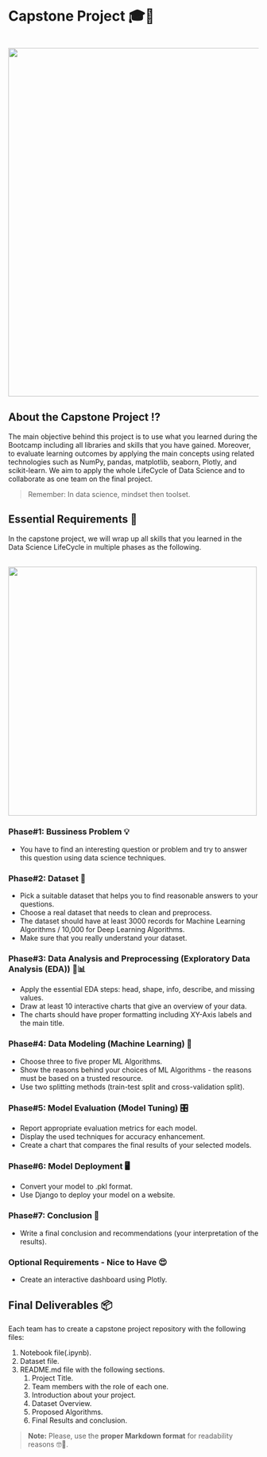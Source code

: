 # Capstone Project 🎓🥳


<p> 
  &nbsp;&nbsp;&nbsp;&nbsp;&nbsp;&nbsp;&nbsp;&nbsp;&nbsp;&nbsp;&nbsp;&nbsp;&nbsp;&nbsp;&nbsp;&nbsp;&nbsp;&nbsp;&nbsp;&nbsp;&nbsp;&nbsp;&nbsp;&nbsp;
  <img src="https://user-images.githubusercontent.com/89189772/204110091-be66e56a-629b-417b-88b7-8df7f29e5fd0.png" width="700" />
</p>


## About the Capstone Project ⁉️
The main objective behind this project is to use what you learned during the Bootcamp including all libraries and skills that you have gained. Moreover, to evaluate learning outcomes by applying the main concepts using related technologies such as NumPy, pandas, matplotlib, seaborn, Plotly, and scikit-learn. We aim to apply the whole LifeCycle of Data Science and to collaborate as one team on the final project.
> Remember: In data science, mindset then toolset.


## Essential Requirements 📝
In the capstone project, we will wrap up all skills that you learned in the Data Science LifeCycle in multiple phases as the following.
<p> 
  &nbsp;&nbsp;&nbsp;&nbsp;&nbsp;&nbsp;&nbsp;&nbsp;&nbsp;&nbsp;&nbsp;&nbsp;&nbsp;&nbsp;&nbsp;&nbsp;&nbsp;&nbsp;&nbsp;&nbsp;&nbsp;&nbsp;&nbsp;&nbsp;
  &nbsp;&nbsp;&nbsp;&nbsp;&nbsp;&nbsp;&nbsp;&nbsp;&nbsp;&nbsp;&nbsp;&nbsp;&nbsp;&nbsp;&nbsp;&nbsp;&nbsp;&nbsp;&nbsp;&nbsp;&nbsp;&nbsp;&nbsp;&nbsp;
  <img src="https://user-images.githubusercontent.com/89189772/204108273-def5e08f-d0ef-408f-9737-eb345b07495e.png" width="500" />
</p>

### Phase#1: Bussiness Problem 💡
- You have to find an interesting question or problem and try to answer this question using data science techniques.

### Phase#2: Dataset 💽
- Pick a suitable dataset that helps you to find reasonable answers to your questions.
- Choose a real dataset that needs to clean and preprocess.
- The dataset should have at least 3000 records for Machine Learning Algorithms / 10,000 for Deep Learning Algorithms.
- Make sure that you really understand your dataset.

### Phase#3: Data Analysis and Preprocessing (Exploratory Data Analysis (EDA)) 🔎📊
- Apply the essential EDA steps: head, shape, info, describe, and missing values.
- Draw at least 10 interactive charts that give an overview of your data.
- The charts should have proper formatting including XY-Axis labels and the main title.

### Phase#4: Data Modeling (Machine Learning) 🤖
- Choose three to five proper ML Algorithms.
- Show the reasons behind your choices of ML Algorithms - the reasons must be based on a trusted resource.
- Use two splitting methods (train-test split and cross-validation split).

### Phase#5: Model Evaluation (Model Tuning) 🎛
- Report appropriate evaluation metrics for each model.
- Display the used techniques for accuracy enhancement.
- Create a chart that compares the final results of your selected models.

### Phase#6: Model Deployment 🖥
- Convert your model to .pkl format.
- Use Django to deploy your model on a website.

### Phase#7: Conclusion 🏁
- Write a final conclusion and recommendations (your interpretation of the results).

### Optional Requirements - Nice to Have 😍
- Create an interactive dashboard using Plotly.

## Final Deliverables 📦
Each team has to create a capstone project repository with the following files:
1. Notebook file(.ipynb).
2. Dataset file.
3. README.md file with the following sections.
    1. Project Title.
    2. Team members with the role of each one.
    3. Introduction about your project.
    4. Dataset Overview.
    5. Proposed Algorithms.
    6. Final Results and conclusion.
    
> **Note:** Please, use the **proper Markdown format** for readability reasons 🤓🙏.


